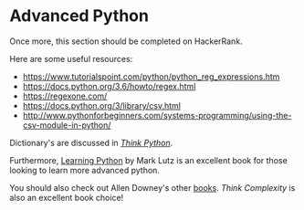 # Advanced Python

Once more, this section should be completed on HackerRank.

Here are some useful resources:

- <https://www.tutorialspoint.com/python/python_reg_expressions.htm>
- <https://docs.python.org/3.6/howto/regex.html>
- <https://regexone.com/>
- <https://docs.python.org/3/library/csv.html>
- <http://www.pythonforbeginners.com/systems-programming/using-the-csv-module-in-python/>

Dictionary's are discussed in _[Think Python](http://www.greenteapress.com/thinkpython/)_.

Furthermore, [Learning Python](http://shop.oreilly.com/product/0636920028154.do) by Mark Lutz is an excellent book for those looking to learn more advanced python.

You should also check out Allen Downey's other [books](http://www.allendowney.com/wp/books/). _Think Complexity_ is also an excellent book choice!
